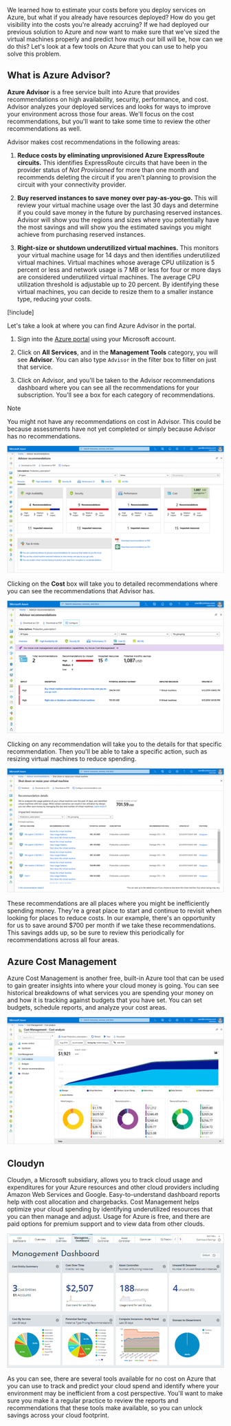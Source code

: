 We learned how to estimate your costs before you deploy services on Azure, but what if you already have resources deployed? How do you get visibility into the costs you're already accruing? If we had deployed our previous solution to Azure and now want to make sure that we've sized the virtual machines properly and predict how much our bill will be, how can we do this? Let's look at a few tools on Azure that you can use to help you solve this problem.

## What is Azure Advisor?

**Azure Advisor** is a free service built into Azure that provides recommendations on high availability, security, performance, and cost. Advisor analyzes your deployed services and looks for ways to improve your environment across those four areas. We'll focus on the cost recommendations, but you'll want to take some time to review the other recommendations as well.

Advisor makes cost recommendations in the following areas:

1. **Reduce costs by eliminating unprovisioned Azure ExpressRoute circuits.**
    This identifies ExpressRoute circuits that have been in the provider status of *Not Provisioned* for more than one month and recommends deleting the circuit if you aren't planning to provision the circuit with your connectivity provider.

1. **Buy reserved instances to save money over pay-as-you-go.**
    This will review your virtual machine usage over the last 30 days and determine if you could save money in the future by purchasing reserved instances. Advisor will show you the regions and sizes where you potentially have the most savings and will show you the estimated savings you might achieve from purchasing reserved instances.

1. **Right-size or shutdown underutilized virtual machines.**
    This monitors your virtual machine usage for 14 days and then identifies underutilized virtual machines. Virtual machines whose average CPU utilization is 5 percent or less and network usage is 7 MB or less for four or more days are considered underutilized virtual machines. The average CPU utilization threshold is adjustable up to 20 percent. By identifying these virtual machines, you can decide to resize them to a smaller instance type, reducing your costs.

[!include[](../../../includes/azure-free-trial-note.md)]

Let's take a look at where you can find Azure Advisor in the portal. 

1. Sign into the [Azure portal](https://portal.azure.com?azure-portal=true) using your Microsoft account. 

1. Click on **All Services**, and in the **Management Tools** category, you will see **Advisor**. You can also type `Advisor` in the filter box to filter on just that service.

1. Click on Advisor, and you'll be taken to the Advisor recommendations dashboard where you can see all the recommendations for your subscription. You'll see a box for each category of recommendations.

> [!NOTE]
> You might not have any recommendations on cost in Advisor. This could be because assessments have not yet completed or simply because Advisor has no recommendations.

![Screenshot of the Azure portal showing the Advisor blade with four category boxes for Advisor recommendations: high availability, security, performance, and cost.](../media/3-advisor-recommendations.png)

Clicking on the **Cost** box will take you to detailed recommendations where you can see the recommendations that Advisor has.

![Screenshot of the Azure portal showing the cost recommendations portion of the Advisor blade.](../media/3-advisor-cost-recommendations.png)

Clicking on any recommendation will take you to the details for that specific recommendation. Then you'll be able to take a specific action, such as resizing virtual machines to reduce spending.

![Screenshot of the Azure portal showing recommendation details on the Shut down or resize your virtual machine recommendation.](../media/3-advisor-resize-vm.png)

These recommendations are all places where you might be inefficiently spending money. They're a great place to start and continue to revisit when looking for places to reduce costs. In our example, there's an opportunity for us to save around $700 per month if we take these recommendations. This savings adds up, so be sure to review this periodically for recommendations across all four areas.

## Azure Cost Management

Azure Cost Management is another free, built-in Azure tool that can be used to gain greater insights into where your cloud money is going. You can see historical breakdowns of what services you are spending your money on and how it is tracking against budgets that you have set. You can set budgets, schedule reports, and analyze your cost areas.

![Screenshot of the Azure portal showing the Cost analysis section of the Cost Management + Billing blade.](../media/3-cost-management.png)

## Cloudyn

Cloudyn, a Microsoft subsidiary, allows you to track cloud usage and expenditures for your Azure resources and other cloud providers including Amazon Web Services and Google. Easy-to-understand dashboard reports help with cost allocation and chargebacks. Cost Management helps optimize your cloud spending by identifying underutilized resources that you can then manage and adjust. Usage for Azure is free, and there are paid options for premium support and to view data from other clouds.

![Screenshot of the Azure portal showing the Cloudyn management dashboard.](../media/3-cloudyn-mgt-dash.png)

As you can see, there are several tools available for no cost on Azure that you can use to track and predict your cloud spend and identify where your environment may be inefficient from a cost perspective. You'll want to make sure you make it a regular practice to review the reports and recommendations that these tools make available, so you can unlock savings across your cloud footprint.